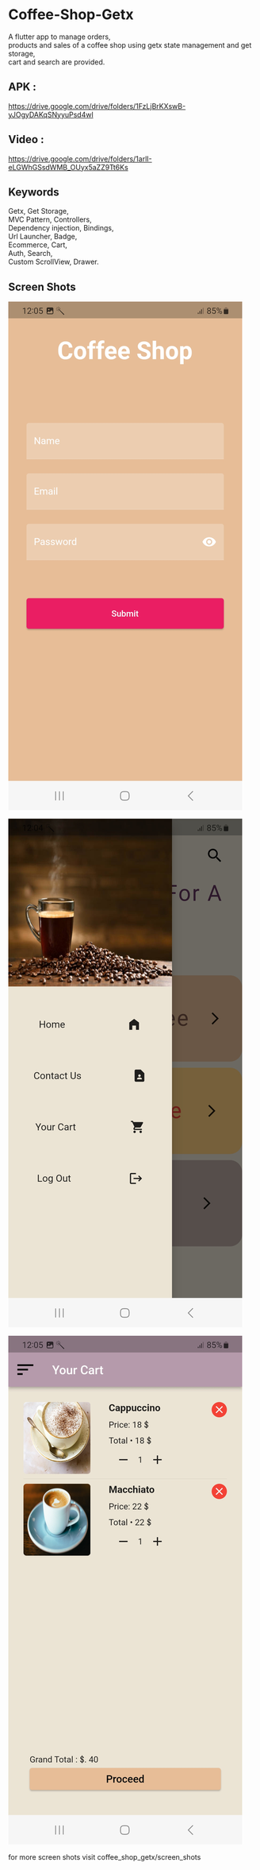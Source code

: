 # Coffee-Shop-Getx

A flutter app to manage orders,     
products and sales of a coffee shop using getx state management and get storage,   
cart and search are provided. 
## APK : 
https://drive.google.com/drive/folders/1FzLjBrKXswB-yJOgyDAKqSNyyuPsd4wl

  ## Video : 
  https://drive.google.com/drive/folders/1arlI-eLGWhGSsdWMB_OUyx5aZZ9Tt6Ks
  
## Keywords 
Getx, Get Storage,      
MVC Pattern, Controllers,     
Dependency injection, Bindings,    
Url Launcher, Badge,    
Ecommerce, Cart,     
Auth, Search,        
Custom ScrollView,  Drawer.     
## Screen Shots      

    
![alt text](https://github.com/mo7amedaliEbaid/Coffee-Shop-Getx/blob/master/coffee_shop_getx/screen_shots/login.jpg?raw=true)


   
![alt text](https://github.com/mo7amedaliEbaid/Coffee-Shop-Getx/blob/master/coffee_shop_getx/screen_shots/drawer.jpg?raw=true)




![alt text](https://github.com/mo7amedaliEbaid/Coffee-Shop-Getx/blob/master/coffee_shop_getx/screen_shots/cart.jpg?raw=true)
  
  
       
  
  for more screen shots visit coffee_shop_getx/screen_shots
  
